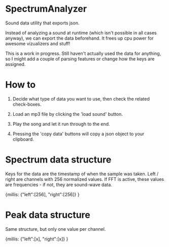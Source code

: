 SpectrumAnalyzer
================

Sound data utility that exports json.

Instead of analyzing a sound at runtime (which isn't possible in all cases anyway), we can export the data beforehand. It frees up cpu power for awesome vizualizers and stuff!

This is a work in progress. Still haven't actually used the data for anything, so I might add a couple of parsing features or change how the keys are assigned.

How to
================

1. Decide what type of data you want to use, then check the related check-boxes.

2. Load an mp3 file by clicking the 'load sound' button.

3. Play the song and let it run through to the end.

4. Pressing the 'copy data' buttons will copy a json object to your clipboard.


Spectrum data structure
================
Keys for the data are the timestamp of when the sample was taken. Left / right are channels with 256 normalized values. If FFT is active, these values are frequencies - if not, they are sound-wave data.
		
{millis:
	{"left":[256], "right":[256]}
}


Peak data structure
================
Same structure, but only one value per channel.

{millis:
	{"left":[x], "right":[x]}
}





